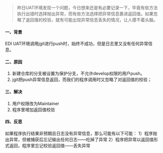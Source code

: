 > 昨日UAT环境发现一个问题，今日想来还是有必要记录一下，毕竟有些方法执行出错时选择抛出异常，而有些方法选择把异常信息裹进返回值。如果忽略了返回值的校验，就有可能出现异常信息丢失的情况，让人摸不着头脑。

#### 一、背景

EDI UAT环境调用jgit进行push时，始终不成功，但是日志里又没有任何异常信息。

#### 二、原因

1. 新建仓库的分支被设置为保护分支，不允许develop权限的用户push。
2. jgit把push异常信息返回，而我们的程序调用时又忽略了对返回值的校验；

#### 三、解决

1. 用户权限改为Maintainer
2. 程序里增加返回值校验

#### 四、反思

如果程序执行结果非预期且日志没有异常信息，那么可能有以下可能：
1）程序抛出异常，但被捕获后忘记输出任何日志——吃掉了异常
2）程序把异常以返回值形式返回，程序里忘记校验返回值——丢失异常
